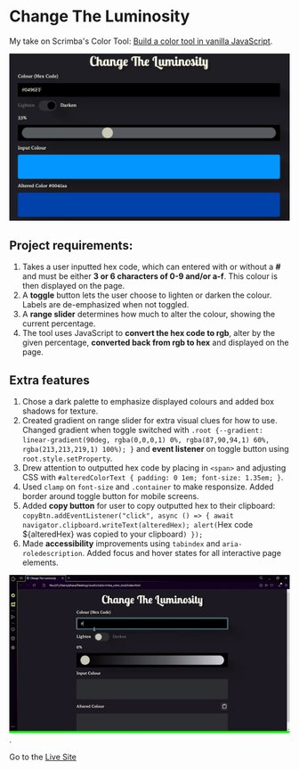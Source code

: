 # Change The Luminosity

My take on Scrimba's Color Tool: [Build a color tool in vanilla JavaScript](https://scrimba.com/learn/javascriptcolortool).

![Change the Luminosity screenshot in basic stage with input, toggle, range, input color box & altered color box](colour_tool.png)

## Project requirements: 

1. Takes a user inputted hex code, which can entered with or without a **#** and must be either **3 or 6 characters of 0-9 and/or a-f**. This colour is then displayed on the page.
2. A **toggle** button lets the user choose to lighten or darken the colour. Labels are de-emphasized when not toggled.
3. A **range slider** determines how much to alter the colour, showing the current percentage. 
4. The tool uses JavaScript to **convert the hex code to rgb**, alter by the given percentage, **converted back from rgb to hex** and displayed on the page.

## Extra features
1. Chose a dark palette to emphasize displayed colours and added box shadows for texture.
2. Created gradient on range slider for extra visual clues for how to use. Changed gradient when toggle switched with `.root {--gradient: linear-gradient(90deg, rgba(0,0,0,1) 0%, rgba(87,90,94,1) 60%, rgba(213,213,219,1) 100%);
}` and **event listener** on toggle button using `root.style.setProperty`.
3. Drew attention to outputted hex code by placing in `<span>` and adjusting CSS with `#alteredColorText {
    padding: 0 1em;
    font-size: 1.35em;
}`.
4. Used `clamp` on `font-size` and `.container` to make responsize. Added border around toggle button for mobile screens. 
5. Added **copy button** for user to copy outputted hex to their clipboard: `copyBtn.addEventListener("click", async () => {
    await navigator.clipboard.writeText(alteredHex);
    alert(`Hex code ${alteredHex} was copied to your clipboard`)
});`
6. Made **accessibility** improvements using `tabindex` and `aria-roledescription`. Added focus and hover states for all interactive page elements.

![Screenshot showing lighten colour, darken colour, and accessibility features](change_the_luminosity.gif).

Go to the [Live Site](https://colour-tool.vercel.app/)
